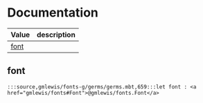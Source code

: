 # Documentation
|Value|description|
|---|---|
|[font](#font)||

## font

```moonbit
:::source,gmlewis/fonts-g/germs/germs.mbt,659:::let font : <a href="gmlewis/fonts#Font">@gmlewis/fonts.Font</a>
```

